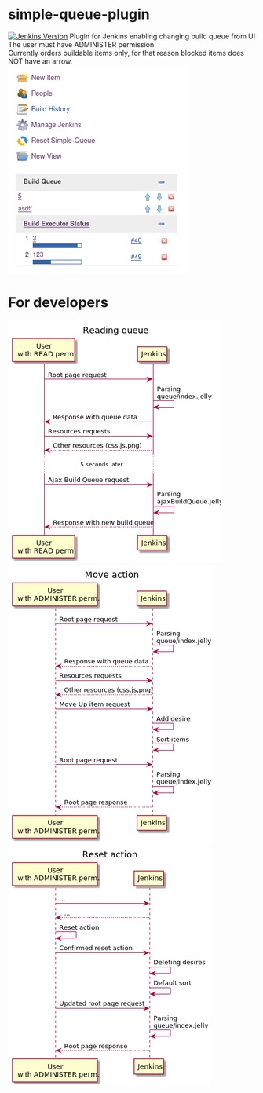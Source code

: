 # simple-queue-plugin
[![Jenkins Version](https://img.shields.io/badge/Jenkins-2.164.1-green.svg?label=min.%20Jenkins)](https://jenkins.io/download/)
Plugin for Jenkins enabling changing build queue from UI\
The user must have ADMINISTER permission.\
Currently orders buildable items only, for that reason blocked items does NOT have an arrow.<br />
![Screenshot](images/queue_screenshot.png "Simple Queue screenshot")
# For developers
![Sequence diagram](images/basicUsageSequence.png "Simple Queue screenshot")
![Sequence diagram](images/moveUpSequence.png "Simple Queue screenshot")
![Sequence diagram](images/resetSequence.png "Simple Queue screenshot")
